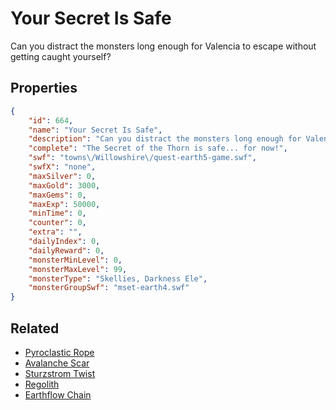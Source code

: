 # Your Secret Is Safe

Can you distract the monsters long enough for Valencia to escape without getting caught yourself?

## Properties

```json
{
    "id": 664,
    "name": "Your Secret Is Safe",
    "description": "Can you distract the monsters long enough for Valencia to escape without getting caught yourself?",
    "complete": "The Secret of the Thorn is safe... for now!",
    "swf": "towns\/Willowshire\/quest-earth5-game.swf",
    "swfX": "none",
    "maxSilver": 0,
    "maxGold": 3000,
    "maxGems": 0,
    "maxExp": 50000,
    "minTime": 0,
    "counter": 0,
    "extra": "",
    "dailyIndex": 0,
    "dailyReward": 0,
    "monsterMinLevel": 0,
    "monsterMaxLevel": 99,
    "monsterType": "Skellies, Darkness Ele",
    "monsterGroupSwf": "mset-earth4.swf"
}
```

## Related

- [Pyroclastic Rope](../items/4326-pyroclastic-rope.md)
- [Avalanche Scar](../items/4327-avalanche-scar.md)
- [Sturzstrom Twist](../items/4328-sturzstrom-twist.md)
- [Regolith](../items/4329-regolith.md)
- [Earthflow Chain](../items/4330-earthflow-chain.md)

